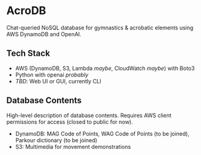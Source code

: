 # AcroDB
Chat-queried NoSQL database for gymnastics & acrobatic elements using AWS DynamoDB and OpenAI.
## Tech Stack
- AWS (DynamoDB, S3, Lambda *maybe*, CloudWatch *maybe*) with Boto3
- Python with openai *probably*
- *TBD*: Web UI or GUI, currently CLI
## Database Contents
High-level description of database contents. Requires AWS client permissions for access (closed to public for now).
- DynamoDB: MAG Code of Points, WAG Code of Points (to be joined), Parkour dictionary (to be joined)
- S3: Multimedia for movement demonstrations
